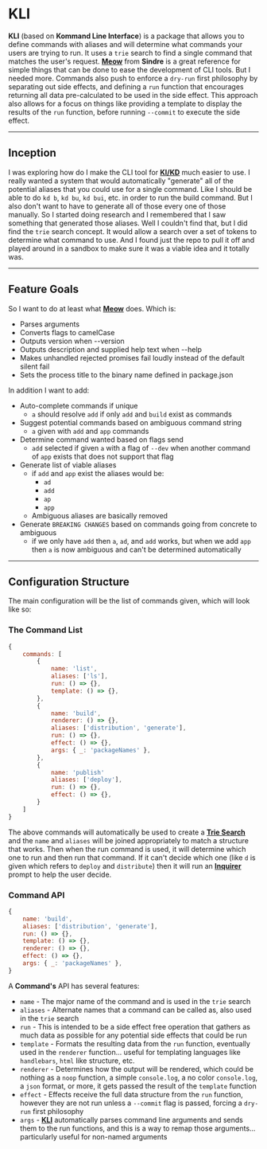 # KLI

**KLI** (based on **Kommand Line Interface**) is a package that allows you to
define commands with aliases and will determine what commands your users are
trying to run. It uses a `trie` search to find a single command that matches the
user's request. [**Meow**](https://www.npmjs.com/package/meow) from **Sindre**
is a great reference for simple things that can be done to ease the development
of CLI tools. But I needed more. Commands also push to enforce a `dry-run` first
philosophy by separating out side effects, and defining a `run` function that
encourages returning all data pre-calculated to be used in the side effect. This
approach also allows for a focus on things like providing a template to display
the results of the `run` function, before running `--commit` to execute the side
effect.

---

## Inception

I was exploring how do I make the CLI tool for
[**KI/KD**](https://github.com/RayBenefield/kikd) much easier to use. I really
wanted a system that would automatically "generate" all of the potential aliases
that you could use for a single command. Like I should be able to do `kd b`,
`kd bu`, `kd bui`, etc. in order to run the build command. But I also don't want
to have to generate all of those every one of those manually. So I started doing
research and I remembered that I saw something that generated those aliases.
Well I couldn't find that, but I did find the `trie` search concept. It would
allow a search over a set of tokens to determine what command to use. And I
found just the repo to pull it off and played around in a sandbox to make sure
it was a viable idea and it totally was.

---

## Feature Goals

So I want to do at least what [**Meow**](https://github.com/sindresorhus/meow)
does. Which is:

*   Parses arguments
*   Converts flags to camelCase
*   Outputs version when --version
*   Outputs description and supplied help text when --help
*   Makes unhandled rejected promises fail loudly instead of the default silent
    fail
*   Sets the process title to the binary name defined in package.json

In addition I want to add:

*   Auto-complete commands if unique
    *   `a` should resolve `add` if only `add` and `build` exist as commands
*   Suggest potential commands based on ambiguous command string
    *   `a` given with `add` and `app` commands
*   Determine command wanted based on flags send
    *   `add` selected if given `a` with a flag of `--dev` when another command
        of `app` exists that does not support that flag
*   Generate list of viable aliases
    *   if `add` and `app` exist the aliases would be:
        *   `ad`
        *   `add`
        *   `ap`
        *   `app`
    *   Ambiguous aliases are basically removed
*   Generate `BREAKING CHANGES` based on commands going from concrete to
    ambiguous
    *   if we only have `add` then `a`, `ad`, and `add` works, but when we add
        `app` then `a` is now ambiguous and can't be determined automatically

---

## Configuration Structure

The main configuration will be the list of commands given, which will look like
so:

### The Command List

```js
{
    commands: [
        {
            name: 'list',
            aliases: ['ls'],
            run: () => {},
            template: () => {},
        },
        {
            name: 'build',
            renderer: () => {},
            aliases: ['distribution', 'generate'],
            run: () => {},
            effect: () => {},
            args: { _: 'packageNames' },
        },
        {
            name: 'publish'
            aliases: ['deploy'],
            run: () => {},
            effect: () => {},
        }
    ]
}
```

The above commands will automatically be used to create a
[**Trie Search**](https://www.npmjs.com/package/trie-search) and the `name` and
`aliases` will be joined appropriately to match a structure that works. Then
when the run command is used, it will determine which one to run and then run
that command. If it can't decide which one (like `d` is given which refers to
`deploy` and `distribute`) then it will run an
[**Inquirer**](https://www.npmjs.com/package/inquirer) prompt to help the user
decide.

### Command API

```js
{
    name: 'build',
    aliases: ['distribution', 'generate'],
    run: () => {},
    template: () => {},
    renderer: () => {},
    effect: () => {},
    args: { _: 'packageNames' },
}
```

A **Command's** API has several features:

*   `name` - The major name of the command and is used in the `trie` search
*   `aliases` - Alternate names that a command can be called as, also used in
    the `trie` search
*   `run` - This is intended to be a side effect free operation that gathers as
    much data as possible for any potential side effects that could be run
*   `template` - Formats the resulting data from the `run` function, eventually
    used in the `renderer` function... useful for templating languages like
    `handlebars`, `html` like structure, etc.
*   `renderer` - Determines how the output will be rendered, which could be
    nothing as a `noop` function, a simple `console.log`, a no color
    `console.log`, a `json` format, or more, it gets passed the result of the
    `template` function
*   `effect` - Effects receive the full data structure from the `run` function,
    however they are not run unless a `--commit` flag is passed, forcing a
    `dry-run` first philosophy
*   `args` -
    [**KLI**](https://github.com/RayBenefield/dev-xp/tree/master/src/node_modules/kli)
    automatically parses command line arguments and sends them to the run
    functions, and this is a way to remap those arguments... particularly useful
    for non-named arguments
